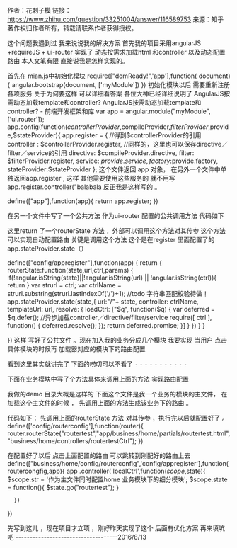 作者：花剌子模
链接：https://www.zhihu.com/question/33251004/answer/116589753
来源：知乎
著作权归作者所有，转载请联系作者获得授权。

这个问题我遇到过 我来说说我的解决方案
首先我的项目采用angularJS +requireJS + ui-router
实现了 动态按需求加载html 和controller 以及动态配置路由
本人文笔有限 直接说我是怎样实现的。

首先在 mian.js中初始化模块
require(["domReady!",'app'],function( document){
angular.bootstrap(document, ['myModule'])
})
初始化模块以后 需要重新注册各项服务 关于为何要这样 可以详细看答案 各位大神已经详细说明了
AngularJS按需动态加载template和controller? 
AngularJS按需动态加载template和controller? - 前端开发框架和库
var app = angular.module("myModule", ['ui.router']);
app.config(function($controllerProvider,$compileProvider,$filterProvider,$provide,$stateProvider){
app.register = {
//得到$controllerProvider的引用
      controller : $controllerProvider.register,
//同样的，这里也可以保存directive／filter／service的引用
      directive: $compileProvider.directive,
filter: $filterProvider.register,
service: $provide.service,
factory:$provide.factory,
stateProvider:$stateProvider
   };
这个文件返回 app 对象， 在另外一个文件中单独返回app.register , 这样 其他需要使用这些服务的 就不用写 app.register.controller("balabala 反正我是这样写的 。

define(["app"],function(app){
    return app.register;
}) 


在另一个文件中写了一个公共方法 作为ui-router 配置的公共调用方法
代码如下

这里return 了一个routerState 方法 ，外部可以调用这个方法对其传参 这个方法可以实现自动配置路由
关键是调用这个方法 这个是在register 里面配置了的app.stateProvider.state（）

define(["config/appregister"],function(app) {
return {
routerState:function(state,url,ctrl,params) {
if(!angular.isString(state)||!angular.isString(url) || !angular.isString(ctrl)){
return
            }
var strurl = ctrl;
var ctrlName = strurl.substring(strurl.lastIndexOf('/')+1);
//todo  字符串匹配校验待做！
            app.stateProvider.state(state,{
url:"/"+ state,
controller: ctrlName,
templateUrl: url,
resolve: {
loadCtrl: ["$q", function($q) {
var deferred = $q.defer();
//异步加载controller／directive/filter/service
                            require([
                               ctrl
                            ], function() { deferred.resolve(); });
return deferred.promise;
                        }]
                    }
                })
            }
        }


})
这样 写好了公共文件 。现在加入我的业务分成几个模块 
我要实现 当用户 点击具体模块的时候再 加载器对应的模块下的路由配置


看到这里其实就讲完了 下面的唠叨可以不看了 `-` `-` `-` `-` `-` `-` `-` `-` `-` `-` `-`

下面在业务模块中写了个方法具体来调用上面的方法 实现路由配置




我做的demo 目录大概是这样的
下面这个文件是我一个业务的模块的主文件， 在加载这个主文件的时候 ， 先调用上面的方法生成该业务下的路由 。


代码如下：
先调用上面的routerState 方法 对其传参 ，执行完以后就配置好了 。
define(['config/routerconfig'],function(router){
     router.routerState("routertest","app/business/home/partials/routertest.html","business/home/controllers/routertestCtrl");
})

在配置好了以后 点击上面配置的路由 可以跳转到刚配好的路由上去 
define(["business/home/config/routerconfig",'config/appregister'],function(routercongfig,app){
   app
      .controller('localCtrl',function($scope,$state){
         $scope.str = '作为主文件同时配置home 业务模块下的细分模块';
         $scope.state = function(){
            $state.go("routertest");
         }

      })

})


先写到这儿 ，现在项目才立项 ，刚好昨天实现了这个 后面有优化方案 再来填坑吧 
------------------------------------2016/8/13
